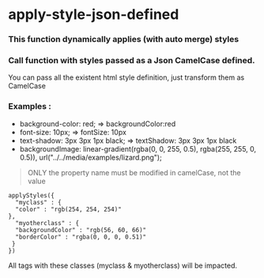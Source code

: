 # apply-style-json-defined

### This function dynamically applies (with auto merge) styles

### Call function with styles passed as a Json CamelCase defined.
You can pass all the existent html style definition, just transform them as CamelCase

### Examples :
- background-color: red; => backgroundColor:red
- font-size: 10px; => fontSize: 10px
- text-shadow: 3px 3px 1px black; => textShadow: 3px 3px 1px black
- backgroundImage: linear-gradient(rgba(0, 0, 255, 0.5), rgba(255, 255, 0, 0.5)), url("../../media/examples/lizard.png");

> ONLY the property name must be modified in camelCase, not the value

```
applyStyles({
  "myclass" : {
  "color" : "rgb(254, 254, 254)"
},
  "myotherclass" : {
  "backgroundColor" : "rgb(56, 60, 66)"
  "borderColor" : "rgba(0, 0, 0, 0.51)"
 }
})
```
All tags with these classes (myclass & myotherclass) will be impacted.
